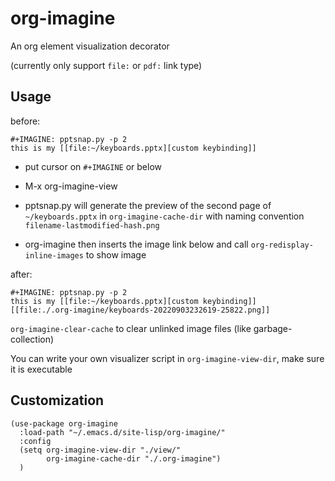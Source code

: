 # org-imagine
An org element visualization decorator

(currently only support `file:` or `pdf:` link type)

## Usage

before:
```elisp
#+IMAGINE: pptsnap.py -p 2
this is my [[file:~/keyboards.pptx][custom keybinding]]
```

- put cursor on `#+IMAGINE` or below

- M-x org-imagine-view

- pptsnap.py will generate the preview of the second page of `~/keyboards.pptx` in `org-imagine-cache-dir` with naming convention  `filename-lastmodified-hash.png`

- org-imagine then inserts the image link below and call `org-redisplay-inline-images` to show image

after:
```elisp
#+IMAGINE: pptsnap.py -p 2
this is my [[file:~/keyboards.pptx][custom keybinding]]
[[file:./.org-imagine/keyboards-20220903232619-25822.png]]
```

`org-imagine-clear-cache` to clear unlinked image files (like garbage-collection)

You can write your own visualizer script in `org-imagine-view-dir`, make sure it is executable

## Customization 

``` elisp
(use-package org-imagine
  :load-path "~/.emacs.d/site-lisp/org-imagine/"
  :config
  (setq org-imagine-view-dir "./view/"
        org-imagine-cache-dir "./.org-imagine")
  )
```
